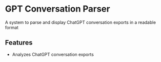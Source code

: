 # GPT Conversation Parser

A system to parse and display ChatGPT conversation exports in a readable format

## Features

- Analyzes ChatGPT conversation exports

